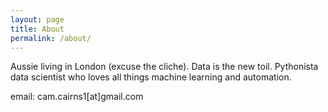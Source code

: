 ```yaml
---
layout: page
title: About
permalink: /about/
---
```


Aussie living in London (excuse the cliche). Data is the new toil. Pythonista data scientist who loves all things machine learning and automation.

email: cam.cairns1[at]gmail.com